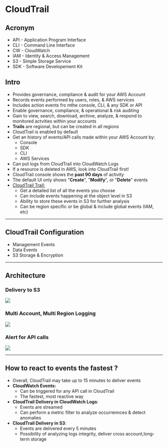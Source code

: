 # CloudTrail

## Acronym
* API - Application Program Interface
* CLI - Command Line Interface
* CW - CloudWatch
* IAM - Identity & Access Management
* S3 - Simple Storage Service
* SDK - Software Developement Kit


## Intro
* Provides governance, compliance & audit for your AWS Account
* Records events performed by users, roles, & AWS services
* Includes action events fro mthe console, CLI, & any SDK or API
* Enable governance, compliance, & operational & risk auditing
* Gain to view, search, download, archive, analyze, & respond to monitored actvities within your accounts
* **Trails** are regional, but can be created in all regions
* CloudTrail is enabled by default
* Get an history of events/API calls made within your AWS Account by:
  * Console
  * SDK
  * CLI
  * AWS Services
* Can put logs from CloudTrail into CloudWatch Logs
* If a resource is deleted in AWS, look into CloudTrail first!
* CloudTrail console shows the **past 90 days** of activity
* The default UI only shows "**Create**", "**Modify**", or "**Delete**" events
* <ins>CloudTrail Trail:</ins>
  * Get a detailed list of all the events you choose
  * Can include events happening at the object level in S3
  * Ability to store these events in S3 for further analysis
  * Can be region specific or be global & include global events (IAM, etc)
  
---

## CloudTrail Configuration
* Management Events
* Data Events
* S3 Storage & Encryption

---

## Architecture
### Delivery to S3
[<img src="https://i.imgur.com/KHKuscN.png">](https://i.imgur.com/KHKuscN.png)

### Multi Account, Multi Region Logging
[<img src="https://i.imgur.com/1xBlKjK.png">](https://i.imgur.com/1xBlKjK.png)

### Alert for API calls
[<img src="https://i.imgur.com/IyBlyyq.png">](https://i.imgur.com/IyBlyyq.png)

---

## How to react to events the fastest ?
* Overall, CloudTrail may take up to 15 minutes to deliver events
* **CloudWatch Events:**
  * Can be triggered for any API call in CloudTrail
  * The fastest, most reactive way
* **CloudTrail Delivery in CloudWatch Logs**:
  * Events are streamed
  * Can perform a metric filter to analyze occurrennces & detect anomalies
* **CloudTrail Delivery in S3**:
  * Events are delivered every 5 minutes
  * Possibility of analyzing logs integrity, deliver cross account,long-term storage
